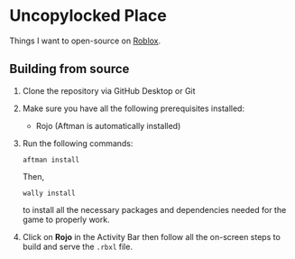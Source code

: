 # Uncopylocked Place

Things I want to open-source on [Roblox](https://www.roblox.com/games/5355482910).

## Building from source

1. Clone the repository via GitHub Desktop or Git

2. Make sure you have all the following prerequisites installed:

    - Rojo (Aftman is automatically installed)

3. Run the following commands:

    ```
	aftman install
	```
	
	Then,

	```
	wally install
	```

	to install all the necessary packages and dependencies needed for the game to properly work.

4. Click on **Rojo** in the Activity Bar then follow all the on-screen steps to build and serve the `.rbxl` file.